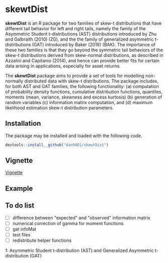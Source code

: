 # skewtDist

**skewtDist** is an R package for two families of skew-t distributions that have different tail behavior for left and right tails, namely the family of the Asymmetric Student t-distributions (AST) distributions introduced by Zhu and Galbraith (2010) (ZG), and the the family of generalized asymmetric t-distributions (GAT) introduced by Baker (2018) (BAK). The importance of these two families is that they go beyond the symmetric tail behaviors of the skew-t distributions derived from skew-normal distributions, as described in Azzalini and Capitanio (2014), and hence can provide better fits for certain data arising in applications, especially for asset returns.

The **skewtDist** package aims to provide a set of tools for modelling non-normally distributed data with skew-t distributions. The package includes, for both AST and GAT families, the following functionality: (a) computation of probability density functions, cumulative distribution functions, quantiles, moments (mean, variance, skewness and excess kurtosis) (b) generation of random variables (c) information matrix computation, and (d) maximum likelihood estimation skew-t distribution parameters. 

## Installation

The package may be installed and loaded with the following code.
<!---You can install the released version of st from [CRAN](https://CRAN.R-project.org) with:

``` r
install.packages("st")
```--->

``` r
devtools::install__github("dan9401/skewtDist")
```

## Vignette

[Vignette](vignettes/VignetteSkewtDist.pdf)

## Example

<!---This is a basic example which shows you how to solve a common problem:

``` r
## basic example code
```--->

## To do list
- [ ] difference between "expected" and "observed" information matrix
- [ ] numerical correction of gamma for moment functions
- [ ] gat infoMat
- [ ] test files
- [ ] redistribute helper functions

<a name="footnote1">1</a>: Asymmetric Student t-distribution (AST) and Generalized Asymmetric t-distribution (GAT)
